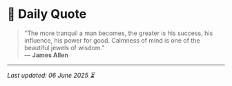 # 📜 Daily Quote

> "The more tranquil a man becomes, the greater is his success, his influence, his power for good. Calmness of mind is one of the beautiful jewels of wisdom."  
> — **James Allen**

---

_Last updated: 06 June 2025 ⏳_
